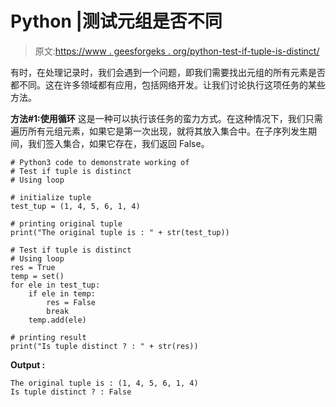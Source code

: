 # Python |测试元组是否不同

> 原文:[https://www . geesforgeks . org/python-test-if-tuple-is-distinct/](https://www.geeksforgeeks.org/python-test-if-tuple-is-distinct/)

有时，在处理记录时，我们会遇到一个问题，即我们需要找出元组的所有元素是否都不同。这在许多领域都有应用，包括网络开发。让我们讨论执行这项任务的某些方法。

**方法#1:使用循环**
这是一种可以执行该任务的蛮力方式。在这种情况下，我们只需遍历所有元组元素，如果它是第一次出现，就将其放入集合中。在子序列发生期间，我们签入集合，如果它存在，我们返回 False。

```
# Python3 code to demonstrate working of
# Test if tuple is distinct
# Using loop

# initialize tuple 
test_tup = (1, 4, 5, 6, 1, 4)

# printing original tuple 
print("The original tuple is : " + str(test_tup))

# Test if tuple is distinct
# Using loop
res = True 
temp = set()
for ele in test_tup:
    if ele in temp:
        res = False 
        break
    temp.add(ele)

# printing result
print("Is tuple distinct ? : " + str(res))
```

**Output :**

```
The original tuple is : (1, 4, 5, 6, 1, 4)
Is tuple distinct ? : False

```
